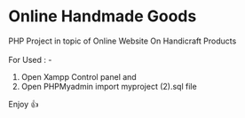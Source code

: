 # Online Handmade Goods 
PHP Project in topic of Online Website On Handicraft Products
<br>
<br>
For Used : -
<br>
1) Open Xampp Control panel and 
2) Open PHPMyadmin import myproject (2).sql file

Enjoy 👍
